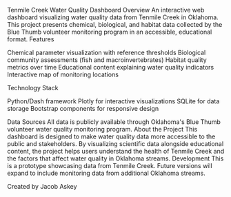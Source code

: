 Tenmile Creek Water Quality Dashboard
Overview
An interactive web dashboard visualizing water quality data from Tenmile Creek in Oklahoma. This project presents chemical, biological, and habitat data collected by the Blue Thumb volunteer monitoring program in an accessible, educational format.
Features

Chemical parameter visualization with reference thresholds
Biological community assessments (fish and macroinvertebrates)
Habitat quality metrics over time
Educational content explaining water quality indicators
Interactive map of monitoring locations

Technology Stack

Python/Dash framework
Plotly for interactive visualizations
SQLite for data storage
Bootstrap components for responsive design

Data Sources
All data is publicly available through Oklahoma's Blue Thumb volunteer water quality monitoring program.
About the Project
This dashboard is designed to make water quality data more accessible to the public and stakeholders. By visualizing scientific data alongside educational content, the project helps users understand the health of Tenmile Creek and the factors that affect water quality in Oklahoma streams.
Development
This is a prototype showcasing data from Tenmile Creek. Future versions will expand to include monitoring data from additional Oklahoma streams.

Created by Jacob Askey
